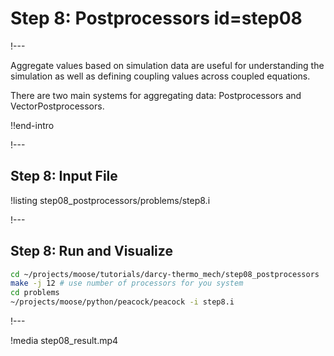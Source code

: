 # Step 8: Postprocessors id=step08

!---

Aggregate values based on simulation data are useful for understanding the simulation as well
as defining coupling values across coupled equations.

There are two main systems for aggregating data: Postprocessors and VectorPostprocessors.

!!end-intro

!---

## Step 8: Input File

!listing step08_postprocessors/problems/step8.i

!---

## Step 8: Run and Visualize

```bash
cd ~/projects/moose/tutorials/darcy-thermo_mech/step08_postprocessors
make -j 12 # use number of processors for you system
cd problems
~/projects/moose/python/peacock/peacock -i step8.i
```

!---

!media step08_result.mp4

